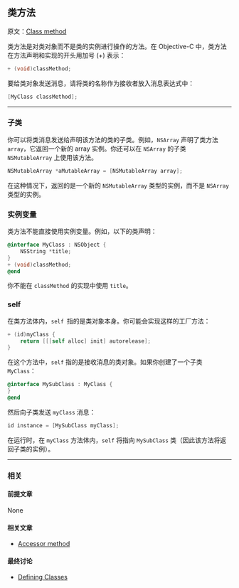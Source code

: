 ## 类方法

原文：[Class method](https://developer.apple.com/library/archive/documentation/General/Conceptual/DevPedia-CocoaCore/ClassMethod.html#//apple_ref/doc/uid/TP40008195-CH8-SW1)

类方法是对类对象而不是类的实例进行操作的方法。在 Objective-C 中，类方法在方法声明和实现的开头用加号 (+) 表示：

```objectivec
+ (void)classMethod;
```

要给类对象发送消息，请将类的名称作为接收者放入消息表达式中：

```objectivec
[MyClass classMethod];
```

---

### 子类

你可以将类消息发送给声明该方法的类的子类。例如，`NSArray` 声明了类方法 `array`，它返回一个新的 array 实例。你还可以在  `NSArray` 的子类  `NSMutableArray` 上使用该方法。

```objectivec
NSMutableArray *aMutableArray = [NSMutableArray array];
```

在这种情况下，返回的是一个新的 `NSMutableArray` 类型的实例，而不是 `NSArray` 类型的实例。

### 实例变量

类方法不能直接使用实例变量。例如，以下的类声明：

```objectivec
@interface MyClass : NSObject {
    NSString *title;
}
+ (void)classMethod;
@end
```

你不能在 `classMethod` 的实现中使用 `title`。

### self

在类方法体内，`self `指的是类对象本身。你可能会实现这样的工厂方法：

```objectivec
+ (id)myClass {
    return [[[self alloc] init] autorelease];
}
```

在这个方法中，`self` 指的是接收消息的类对象。如果你创建了一个子类 `MyClass`：

```objectivec
@interface MySubClass : MyClass {
}
@end
```

然后向子类发送 `myClass` 消息：

```objectivec
id instance = [MySubClass myClass];
```

在运行时，在 `myClass` 方法体内，`self` 将指向 `MySubClass` 类（因此该方法将返回子类的实例）。

---

### 相关

#### 前提文章

None

#### 相关文章

- [Accessor method](https://developer.apple.com/library/archive/documentation/General/Conceptual/DevPedia-CocoaCore/AccessorMethod.html#//apple_ref/doc/uid/TP40008195-CH2-SW1)

#### 最终讨论

* [Defining Classes](https://developer.apple.com/library/archive/documentation/Cocoa/Conceptual/ProgrammingWithObjectiveC/DefiningClasses/DefiningClasses.html#//apple_ref/doc/uid/TP40011210-CH3)





